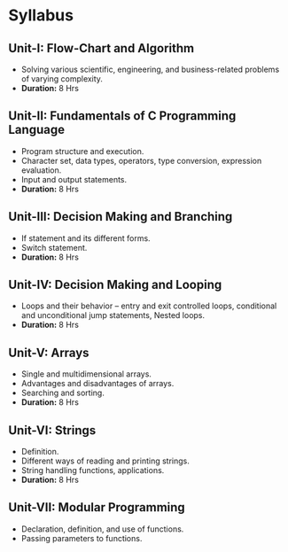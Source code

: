 # Syllabus

## Unit-I: Flow-Chart and Algorithm
- Solving various scientific, engineering, and business-related problems of varying complexity.
- **Duration:** 8 Hrs

## Unit-II: Fundamentals of C Programming Language
- Program structure and execution.
- Character set, data types, operators, type conversion, expression evaluation.
- Input and output statements.
- **Duration:** 8 Hrs

## Unit-III: Decision Making and Branching
- If statement and its different forms.
- Switch statement.
- **Duration:** 8 Hrs

## Unit-IV: Decision Making and Looping
- Loops and their behavior – entry and exit controlled loops, conditional and unconditional jump statements, Nested loops.
- **Duration:** 8 Hrs

## Unit-V: Arrays
- Single and multidimensional arrays.
- Advantages and disadvantages of arrays.
- Searching and sorting.
- **Duration:** 8 Hrs

## Unit-VI: Strings
- Definition.
- Different ways of reading and printing strings.
- String handling functions, applications.
- **Duration:** 8 Hrs

## Unit-VII: Modular Programming
- Declaration, definition, and use of functions.
- Passing parameters to functions.
